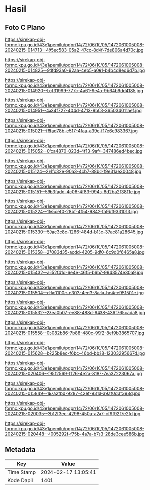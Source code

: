 # Hasil

## Foto C Plano

https://sirekap-obj-formc.kpu.go.id/43e1/pemilu/pdpr/14/72/06/10/05/1472061005008-20240215-014713--495ec583-05a2-47cc-8d4f-7de806a4d70c.jpg

https://sirekap-obj-formc.kpu.go.id/43e1/pemilu/pdpr/14/72/06/10/05/1472061005008-20240215-014825--9dfd93a0-92aa-4eb5-a061-b4b4d8ed6d7b.jpg

https://sirekap-obj-formc.kpu.go.id/43e1/pemilu/pdpr/14/72/06/10/05/1472061005008-20240215-014920--bcf31999-777c-4a61-9e4b-9b64b9dd4185.jpg

https://sirekap-obj-formc.kpu.go.id/43e1/pemilu/pdpr/14/72/06/10/05/1472061005008-20240215-014951--4a34f727-404d-4713-9b03-365034011aef.jpg

https://sirekap-obj-formc.kpu.go.id/43e1/pemilu/pdpr/14/72/06/10/05/1472061005008-20240215-015021--f6fad78b-e517-4faa-a39e-f17e6e983367.jpg

https://sirekap-obj-formc.kpu.go.id/43e1/pemilu/pdpr/14/72/06/10/05/1472061005008-20240215-015052--0fca4870-023d-4f13-9af4-347486ed4bec.jpg

https://sirekap-obj-formc.kpu.go.id/43e1/pemilu/pdpr/14/72/06/10/05/1472061005008-20240215-015124--2e1fc32e-90a3-4cb7-88bd-f9e31ae30048.jpg

https://sirekap-obj-formc.kpu.go.id/43e1/pemilu/pdpr/14/72/06/10/05/1472061005008-20240215-015151--59b3fadd-4c06-4f83-994b-8d2ba2f3811e.jpg

https://sirekap-obj-formc.kpu.go.id/43e1/pemilu/pdpr/14/72/06/10/05/1472061005008-20240215-015224--1fe5cef0-28bf-4f54-9842-fa9bf9331013.jpg

https://sirekap-obj-formc.kpu.go.id/43e1/pemilu/pdpr/14/72/06/10/05/1472061005008-20240215-015330--59ac3c8c-1266-484d-b13c-37ac81a28645.jpg

https://sirekap-obj-formc.kpu.go.id/43e1/pemilu/pdpr/14/72/06/10/05/1472061005008-20240215-015358--27083d35-acdd-4205-9df0-6c9d0f6465a8.jpg

https://sirekap-obj-formc.kpu.go.id/43e1/pemilu/pdpr/14/72/06/10/05/1472061005008-20240215-015432--a652f41d-6e4e-46f5-b6b7-9943574e30a9.jpg

https://sirekap-obj-formc.kpu.go.id/43e1/pemilu/pdpr/14/72/06/10/05/1472061005008-20240215-015504--dda0100c-c303-4ed3-8ada-bc4ee951501e.jpg

https://sirekap-obj-formc.kpu.go.id/43e1/pemilu/pdpr/14/72/06/10/05/1472061005008-20240215-015532--28ea0b07-ee88-488d-9438-436f765cada8.jpg

https://sirekap-obj-formc.kpu.go.id/43e1/pemilu/pdpr/14/72/06/10/05/1472061005008-20240215-015558--0b082b86-7b88-480c-99f2-8ef9b3865707.jpg

https://sirekap-obj-formc.kpu.go.id/43e1/pemilu/pdpr/14/72/06/10/05/1472061005008-20240215-015628--b225b8ec-f6bc-46bd-bb28-12303295667d.jpg

https://sirekap-obj-formc.kpu.go.id/43e1/pemilu/pdpr/14/72/06/10/05/1472061005008-20240215-020406--f95f2569-f126-4e2a-8182-7ea37223067a.jpg

https://sirekap-obj-formc.kpu.go.id/43e1/pemilu/pdpr/14/72/06/10/05/1472061005008-20240215-015849--1b7a2fbd-9287-42ef-931d-a9af0d3f398d.jpg

https://sirekap-obj-formc.kpu.go.id/43e1/pemilu/pdpr/14/72/06/10/05/1472061005008-20240215-020035--3b12f3ec-4298-450a-a2a7-cf9f92f7e2fd.jpg

https://sirekap-obj-formc.kpu.go.id/43e1/pemilu/pdpr/14/72/06/10/05/1472061005008-20240215-020448--4005292f-f75b-4a7a-b7e3-28de3cee586b.jpg


## Metadata

| Key        | Value               |
| ---------- | ------------------- |
| Time Stamp | 2024-02-17 13:05:41 |
| Kode Dapil | 1401                |



